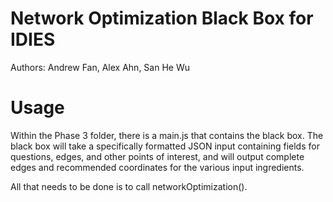 # Network Optimization Black Box for IDIES

Authors: Andrew Fan, Alex Ahn, San He Wu

# Usage

Within the Phase 3 folder, there is a main.js that contains the black box. The black box will take a specifically formatted JSON input containing fields for questions, edges, and other points of interest, and will output complete edges and recommended coordinates for the various input ingredients.

All that needs to be done is to call networkOptimization().